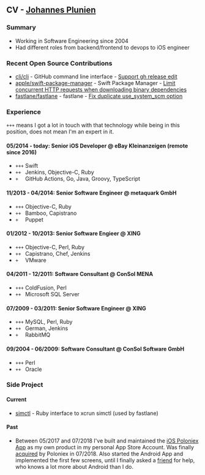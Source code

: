 ## CV - [Johannes Plunien](mailto:johannes@plunien.com)

### Summary

- Working in Software Engineering since 2004
- Had different roles from backend/frontend to devops to iOS engineer

### Recent Open Source Contributions

* [cli/cli](https://github.com/cli/cli) - GitHub command line interface - [Support gh release edit](https://github.com/cli/cli/pull/5422)
* [apple/swift-package-manager](github.com/apple/swift-package-manager) - Swift Package Manager - [Limit concurrent HTTP requests when downloading binary dependencies](https://github.com/apple/swift-package-manager/pull/4017)
* [fastlane/fastlane](github.com/fastlane/fastlane) - fastlane - [Fix duplicate use_system_scm option](https://github.com/fastlane/fastlane/pull/17957)

### Experience

`+++` means I got a lot in touch with that technology while being in this position, does not mean I'm an expert in it.

#### 05/2014 - today: Senior iOS Developer @ eBay Kleinanzeigen (remote since 2016)
* `+++` Swift
* `++ ` Jenkins, Objective-C, Ruby
* `+  ` GitHub Actions, Go, Java, Groovy, TypeScript

#### 11/2013 - 04/2014: Senior Software Engineer @ metaquark GmbH
* `+++` Objective-C, Ruby
* `++ ` Bamboo, Capistrano
* `+  ` Puppet

#### 01/2012 - 10/2013: Senior Software Engieer @ XING
* `+++` Objective-C, Perl, Ruby
* `++ ` Capistrano, Chef, Jenkins
* `+  ` VMware

#### 04/2011 - 12/2011: Software Consultant @ ConSol MENA
* `+++` ColdFusion, Perl
* `++ ` Microsoft SQL Server

#### 07/2009 - 03/2011: Senior Software Engineer @ XING
* `+++` MySQL, Perl, Ruby
* `++ ` German, Jenkins
* `+  ` RabbitMQ

#### 09/2004 - 06/2009: Software Consultant @ ConSol Software GmbH
* `+++` Perl
* `++ ` Oracle

### Side Project

#### Current
* [simctl](https://github.com/plu/simctl) - Ruby interface to xcrun simctl (used by fastlane)

#### Past
* Between 05/2017 and 07/2018 I've built and maintained the [iOS Poloniex App](https://apps.apple.com/us/app/poloniex-crypto-exchange/id1234141021) as my own product in my personal App Store Account. Was finally [acquired](https://www.circle.com/blog/announcing-the-official-poloniex-mobile-app) by Poloniex in 07/2018. Also started the Android App and implemented the first few screens, until I finally asked a [friend](https://github.com/CiprianU) for help, who  knows a lot more about Android than I do.

